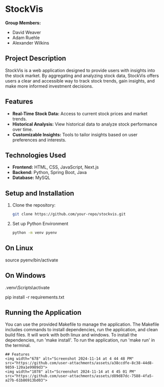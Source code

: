 # StockVis

**Group Members:**  
- David Weaver  
- Adam Ruehle  
- Alexander Wilkins  

## Project Description
StockVis is a web application designed to provide users with insights into the stock market. By aggregating and analyzing stock data, StockVis offers users a clear and accessible way to track stock trends, gain insights, and make more informed investment decisions.

## Features
- **Real-Time Stock Data:** Access to current stock prices and market trends.
- **Historical Analysis:** View historical data to analyze stock performance over time.
- **Customizable Insights:** Tools to tailor insights based on user preferences and interests.

## Technologies Used
- **Frontend:** HTML, CSS, JavaScript, Next.js
- **Backend:** Python, Spring Boot, Java
- **Database:** MySQL

## Setup and Installation
1. Clone the repository:  
   ```bash
   git clone https://github.com/your-repo/stockvis.git

2. Set up Python Environment
   ```bash
   python -m venv pyenv

## On Linux
   source pyenv/bin/activate
## On Windows
   .venv\Scripts\activate

   pip install -r requirements.txt

## Running the Application

You can use the provided Makefile to manage the application. The Makefile includes commands to install dependencies, run the application, and clean build files.
It will work with both linux and windows.
To install the dependencies, run 'make install'. To run the application,
run 'make run' in the terminal.

```
## Features
<img width="678" alt="Screenshot 2024-11-14 at 4 44 48 PM" src="https://github.com/user-attachments/assets/a38ccdfe-8c38-44d8-9859-120a1e9989d3">
<img width="1078" alt="Screenshot 2024-11-14 at 4 45 01 PM" src="https://github.com/user-attachments/assets/d89d87dc-7588-4fa5-a27b-61b86913bd03">
